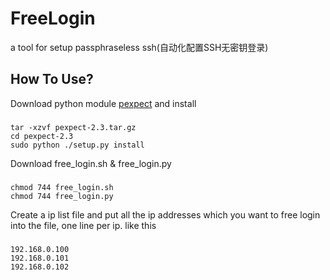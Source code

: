 FreeLogin
=========

a tool for setup passphraseless ssh(自动化配置SSH无密钥登录)

How To Use?
---------
Download python module [pexpect](https://pypi.python.org/pypi/pexpect/) and install
###
    tar -xzvf pexpect-2.3.tar.gz
    cd pexpect-2.3
    sudo python ./setup.py install
  
Download free_login.sh & free_login.py
###
    chmod 744 free_login.sh
    chmod 744 free_login.py

Create a ip list file and put all the ip addresses which you want to free login into the file, one line per ip. like this
###
    192.168.0.100
    192.168.0.101
    192.168.0.102
  
